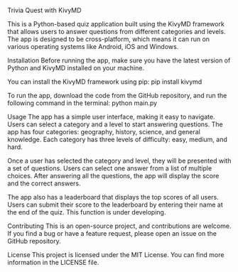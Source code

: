 Trivia Quest with KivyMD

This is a Python-based quiz application built using the KivyMD framework that allows users to answer questions from different categories and levels. The app is designed to be cross-platform, which means it can run on various operating systems like Android, iOS and Windows.

Installation
Before running the app, make sure you have the latest version of Python and KivyMD installed on your machine.

You can install the KivyMD framework using pip:
pip install kivymd

To run the app, download the code from the GitHub repository, and run the following command in the terminal:
python main.py

Usage
The app has a simple user interface, making it easy to navigate. Users can select a category and a level to start answering questions. The app has four categories: geography, history, science, and general knowledge. Each category has three levels of difficulty: easy, medium, and hard.

Once a user has selected the category and level, they will be presented with a set of questions. Users can select one answer from a list of multiple choices. After answering all the questions, the app will display the score and the correct answers.

The app also has a leaderboard that displays the top scores of all users. Users can submit their score to the leaderboard by entering their name at the end of the quiz. This function is under developing.

Contributing
This is an open-source project, and contributions are welcome. If you find a bug or have a feature request, please open an issue on the GitHub repository.

License
This project is licensed under the MIT License. You can find more information in the LICENSE file.
